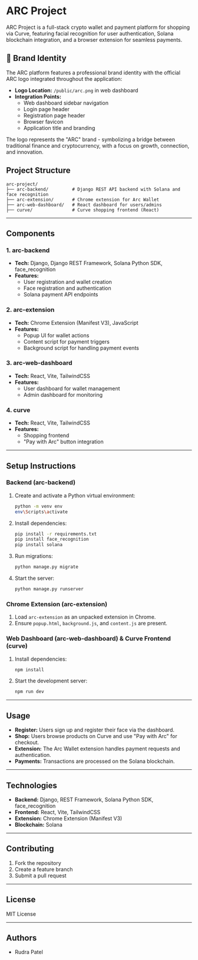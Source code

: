 # ARC Project

ARC Project is a full-stack crypto wallet and payment platform for shopping via Curve, featuring facial recognition for user authentication, Solana blockchain integration, and a browser extension for seamless payments.

## 🎨 Brand Identity

The ARC platform features a professional brand identity with the official ARC logo integrated throughout the application:

- **Logo Location:** `/public/arc.png` in web dashboard
- **Integration Points:**
  - Web dashboard sidebar navigation
  - Login page header
  - Registration page header
  - Browser favicon
  - Application title and branding

The logo represents the "ARC" brand - symbolizing a bridge between traditional finance and cryptocurrency, with a focus on growth, connection, and innovation.

## Project Structure

```
arc-project/
├── arc-backend/         # Django REST API backend with Solana and face recognition
├── arc-extension/       # Chrome extension for Arc Wallet
├── arc-web-dashboard/   # React dashboard for users/admins
├── curve/               # Curve shopping frontend (React)
```

---

## Components

### 1. arc-backend
- **Tech:** Django, Django REST Framework, Solana Python SDK, face_recognition
- **Features:**
  - User registration and wallet creation
  - Face registration and authentication
  - Solana payment API endpoints

### 2. arc-extension
- **Tech:** Chrome Extension (Manifest V3), JavaScript
- **Features:**
  - Popup UI for wallet actions
  - Content script for payment triggers
  - Background script for handling payment events

### 3. arc-web-dashboard
- **Tech:** React, Vite, TailwindCSS
- **Features:**
  - User dashboard for wallet management
  - Admin dashboard for monitoring

### 4. curve
- **Tech:** React, Vite, TailwindCSS
- **Features:**
  - Shopping frontend
  - "Pay with Arc" button integration

---

## Setup Instructions

### Backend (arc-backend)
1. Create and activate a Python virtual environment:
   ```sh
   python -m venv env
   env\Scripts\activate
   ```
2. Install dependencies:
   ```sh
   pip install -r requirements.txt
   pip install face_recognition
   pip install solana
   ```
3. Run migrations:
   ```sh
   python manage.py migrate
   ```
4. Start the server:
   ```sh
   python manage.py runserver
   ```

### Chrome Extension (arc-extension)
1. Load `arc-extension` as an unpacked extension in Chrome.
2. Ensure `popup.html`, `background.js`, and `content.js` are present.

### Web Dashboard (arc-web-dashboard) & Curve Frontend (curve)
1. Install dependencies:
   ```sh
   npm install
   ```
2. Start the development server:
   ```sh
   npm run dev
   ```

---

## Usage

- **Register:** Users sign up and register their face via the dashboard.
- **Shop:** Users browse products on Curve and use "Pay with Arc" for checkout.
- **Extension:** The Arc Wallet extension handles payment requests and authentication.
- **Payments:** Transactions are processed on the Solana blockchain.

---

## Technologies

- **Backend:** Django, REST Framework, Solana Python SDK, face_recognition
- **Frontend:** React, Vite, TailwindCSS
- **Extension:** Chrome Extension (Manifest V3)
- **Blockchain:** Solana

---

## Contributing

1. Fork the repository
2. Create a feature branch
3. Submit a pull request

---

## License

MIT License

---

## Authors

- Rudra Patel